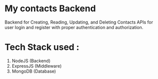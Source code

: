 # My contacts Backend

Backend for Creating, Reading, Updating, and Deleting Contacts 
APIs for user login and register with proper authentication and authorization.

# Tech Stack used :
  1. NodeJS (Backend)
  2. ExpressJS (Middleware)
  3. MongoDB (Database)
